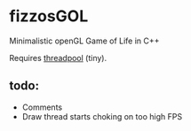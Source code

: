 # fizzosGOL
Minimalistic openGL Game of Life in C++

Requires [threadpool](https://github.com/fizzoo/ThreadPool) (tiny).

## todo:
  * Comments
  * Draw thread starts choking on too high FPS
